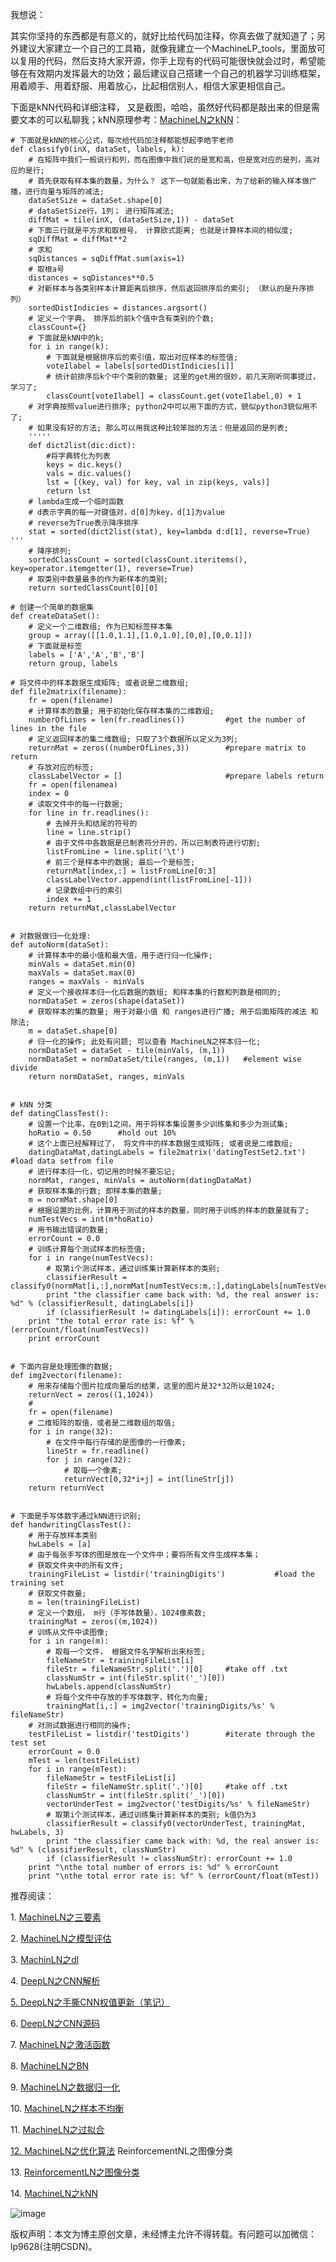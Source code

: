 我想说： 

其实你坚持的东西都是有意义的，就好比给代码加注释，你真去做了就知道了；另外建议大家建立一个自己的工具箱，就像我建立一个MachineLP_tools，里面放可以复用的代码，然后支持大家开源，你手上现有的代码可能很快就会过时，希望能够在有效期内发挥最大的功效；最后建议自己搭建一个自己的机器学习训练框架，用着顺手、用着舒服、用着放心，比起相信别人，相信大家更相信自己。

下面是kNN代码和详细注释， 又是截图，哈哈，虽然好代码都是敲出来的但是需要文本的可以私聊我；kNN原理参考：[MachineLN之kNN](http://mp.weixin.qq.com/s?__biz=MzU3MTM3MTIxOQ==&mid=2247484116&idx=1&sn=b26ee03d2e520aa429e424950e59943d&chksm=fce07968cb97f07e6414d3dad8f1744c39cf99bc4f0f68ead7d153f33bf39b46a513d6223ee2&scene=21#wechat_redirect)：

```
# 下面就是kNN的核心公式，每次给代码加注释都能想起李皓宇老师  
def classify0(inX, dataSet, labels, k):  
    # 在矩阵中我们一般说行和列，而在图像中我们说的是宽和高，但是宽对应的是列，高对应的是行;  
    # 首先获取有样本集的数量，为什么？ 这下一句就能看出来，为了给新的输入样本做广播，进行向量与矩阵的减法;  
    dataSetSize = dataSet.shape[0]  
    # dataSetSize行，1列； 进行矩阵减法;  
    diffMat = tile(inX, (dataSetSize,1)) - dataSet  
    # 下面三行就是平方求和取根号， 计算欧式距离; 也就是计算样本间的相似度;  
    sqDiffMat = diffMat**2  
    # 求和  
    sqDistances = sqDiffMat.sum(axis=1)  
    # 取根a号  
    distances = sqDistances**0.5  
    # 对新样本与各类别样本计算距离后排序，然后返回排序后的索引; （默认的是升序排列）  
    sortedDistIndicies = distances.argsort()  
    # 定义一个字典， 排序后的前k个值中含有类别的个数;  
    classCount={}  
    # 下面就是kNN中的k;            
    for i in range(k):  
        # 下面就是根据排序后的索引值，取出对应样本的标签值;  
        voteIlabel = labels[sortedDistIndicies[i]]  
        # 统计前排序后k个中个类别的数量; 这里的get用的很妙，前几天刚听同事提过，学习了;  
        classCount[voteIlabel] = classCount.get(voteIlabel,0) + 1  
    # 对字典按照value进行排序; python2中可以用下面的方式，貌似python3貌似用不了;  
    # 如果没有好的方法; 那么可以用我这种比较笨拙的方法：但是返回的是列表;  
    ''''' 
    def dict2list(dic:dict):   
        #将字典转化为列表  
        keys = dic.keys()   
        vals = dic.values()   
        lst = [(key, val) for key, val in zip(keys, vals)]   
        return lst   
    # lambda生成一个临时函数   
    # d表示字典的每一对键值对，d[0]为key，d[1]为value   
    # reverse为True表示降序排序   
    stat = sorted(dict2list(stat), key=lambda d:d[1], reverse=True) '''  
    # 降序排列;   
    sortedClassCount = sorted(classCount.iteritems(), key=operator.itemgetter(1), reverse=True)  
    # 取类别中数量最多的作为新样本的类别;  
    return sortedClassCount[0][0]  
  
# 创建一个简单的数据集  
def createDataSet():  
    # 定义一个二维数组; 作为已知标签样本集  
    group = array([[1.0,1.1],[1.0,1.0],[0,0],[0,0.1]])  
    # 下面就是标签  
    labels = ['A','A','B','B']  
    return group, labels  
  
# 将文件中的样本数据生成矩阵; 或者说是二维数组;  
def file2matrix(filename):  
    fr = open(filename)  
    # 计算样本的数量; 用于初始化保存样本集的二维数组;  
    numberOfLines = len(fr.readlines())         #get the number of lines in the file  
    # 定义返回样本的集二维数组; 只取了3个数据所以定义为3列;  
    returnMat = zeros((numberOfLines,3))        #prepare matrix to return  
    # 存放对应的标签;  
    classLabelVector = []                       #prepare labels return     
    fr = open(filenamea)  
    index = 0  
    # 读取文件中的每一行数据;  
    for line in fr.readlines():  
        # 去掉开头和结尾的符号的  
        line = line.strip()  
        # 由于文件中各数据是已制表符分开的，所以已制表符进行切割;  
        listFromLine = line.split('\t')  
        # 前三个是样本中的数据; 最后一个是标签;  
        returnMat[index,:] = listFromLine[0:3]  
        classLabelVector.append(int(listFromLine[-1]))  
        # 记录数组中行的索引  
        index += 1  
    return returnMat,classLabelVector  
  
  
# 对数据做归一化处理:  
def autoNorm(dataSet):  
    # 计算样本中的最小值和最大值，用于进行归一化操作;  
    minVals = dataSet.min(0)  
    maxVals = dataSet.max(0)  
    ranges = maxVals - minVals  
    # 定义一个接收样本归一化后数据的数组; 和样本集的行数和列数是相同的;  
    normDataSet = zeros(shape(dataSet))  
    # 获取样本的集的数量; 用于对最小值 和 ranges进行广播; 用于后面矩阵的减法 和 除法;  
    m = dataSet.shape[0]  
    # 归一化的操作; 此处有问题; 可以查看 MachineLN之样本归一化;  
    normDataSet = dataSet - tile(minVals, (m,1))  
    normDataSet = normDataSet/tile(ranges, (m,1))   #element wise divide  
    return normDataSet, ranges, minVals  
  
  
# kNN 分类   
def datingClassTest():  
    # 设置一个比率，在0到1之间，用于将样本集设置多少训练集和多少为测试集;   
    hoRatio = 0.50      #hold out 10%  
    # 这个上面已经解释过了， 将文件中的样本数据生成矩阵; 或者说是二维数组;  
    datingDataMat,datingLabels = file2matrix('datingTestSet2.txt')       #load data setfrom file  
    # 进行样本归一化，切记用的时候不要忘记;  
    normMat, ranges, minVals = autoNorm(datingDataMat)  
    # 获取样本集的行数; 即样本集的数量;  
    m = normMat.shape[0]  
    # 根据设置的比例，计算用于测试的样本的数量，同时用于训练的样本的数量就有了;  
    numTestVecs = int(m*hoRatio)  
    # 用书输出错误的数量;  
    errorCount = 0.0  
    # 训练计算每个测试样本的标签值;  
    for i in range(numTestVecs):  
        # 取第i个测试样本，通过训练集计算新样本的类别;  
        classifierResult = classify0(normMat[i,:],normMat[numTestVecs:m,:],datingLabels[numTestVecs:m],3)  
        print "the classifier came back with: %d, the real answer is: %d" % (classifierResult, datingLabels[i])  
        if (classifierResult != datingLabels[i]): errorCount += 1.0  
    print "the total error rate is: %f" % (errorCount/float(numTestVecs))  
    print errorCount  
  
  
# 下面内容是处理图像的数据;  
def img2vector(filename):  
    # 用来存储每个图片拉成向量后的结果，这里的图片是32*32所以是1024;  
    returnVect = zeros((1,1024))  
    #   
    fr = open(filename)  
    # 二维矩阵的取值，或者是二维数组的取值;  
    for i in range(32):  
        # 在文件中每行存储的是图像的一行像素;  
        lineStr = fr.readline()  
        for j in range(32):  
            # 取每一个像素;  
            returnVect[0,32*i+j] = int(lineStr[j])  
    return returnVect  
  
  
# 下面是手写体数字通过kNN进行识别;  
def handwritingClassTest():  
    # 用于存放样本类别  
    hwLabels = [a]  
    # 由于每张手写体的图是放在一个文件中；要将所有文件生成样本集；  
    # 获取文件夹中的所有文件;  
    trainingFileList = listdir('trainingDigits')           #load the training set  
    # 获取文件数量;  
    m = len(trainingFileList)  
    # 定义一个数组， m行（手写体数量），1024像素数;  
    trainingMat = zeros((m,1024))  
    # 训练从文件中读图像;  
    for i in range(m):  
        # 取每一个文件， 根据文件名字解析出来标签;  
        fileNameStr = trainingFileList[i]  
        fileStr = fileNameStr.split('.')[0]     #take off .txt  
        classNumStr = int(fileStr.split('_')[0])  
        hwLabels.append(classNumStr)  
        # 将每个文件中存放的手写体数字，转化为向量;  
        trainingMat[i,:] = img2vector('trainingDigits/%s' % fileNameStr)  
    # 对测试数据进行相同的操作;  
    testFileList = listdir('testDigits')        #iterate through the test set  
    errorCount = 0.0  
    mTest = len(testFileList)  
    for i in range(mTest):  
        fileNameStr = testFileList[i]  
        fileStr = fileNameStr.split('.')[0]     #take off .txt  
        classNumStr = int(fileStr.split('_')[0])  
        vectorUnderTest = img2vector('testDigits/%s' % fileNameStr)  
        # 取第i个测试样本，通过训练集计算新样本的类别; k值仍为3  
        classifierResult = classify0(vectorUnderTest, trainingMat, hwLabels, 3)  
        print "the classifier came back with: %d, the real answer is: %d" % (classifierResult, classNumStr)  
        if (classifierResult != classNumStr): errorCount += 1.0  
    print "\nthe total number of errors is: %d" % errorCount  
    print "\nthe total error rate is: %f" % (errorCount/float(mTest))  
```


推荐阅读：

1. [MachineLN之三要素](http://mp.weixin.qq.com/s?__biz=MzU3MTM3MTIxOQ==&mid=2247483841&idx=2&sn=e4a3cff7b12c48af237c577c487ba3a1&chksm=fce07a7dcb97f36be5003c3018b3a391070bdc4e56839cb461d226113db4c5f24032e0bf5809&scene=21#wechat_redirect)

2. [MachineLN之模型评估](http://mp.weixin.qq.com/s?__biz=MzU3MTM3MTIxOQ==&mid=2247483872&idx=2&sn=8436e1eb9055d3a372278ee8688cd703&chksm=fce07a5ccb97f34a4490f60304b206c741d2395149c2c2e68bddb3faf7daf9121ca27a5d6a97&scene=21#wechat_redirect)

3. [MachinLN之dl](http://mp.weixin.qq.com/s?__biz=MzU3MTM3MTIxOQ==&mid=2247483894&idx=2&sn=63333c02674e15e84159e064073fe563&chksm=fce07a4acb97f35cc38f75dc891a19129e2406270d04b739cfa9b8a28f9780b4e2a65a7cd39b&scene=21#wechat_redirect)

4. [DeepLN之CNN解析](http://mp.weixin.qq.com/s?__biz=MzU3MTM3MTIxOQ==&mid=2247483906&idx=1&sn=2eceda7d9703d5315638739e04d5b6e7&chksm=fce079becb97f0a8b8dd2e34a9e757f23757cf2699c397707bfaa677c9f8204c91508840d8f7&scene=21#wechat_redirect)

[5\. DeepLN之手撕CNN权值更新（笔记）](http://mp.weixin.qq.com/s?__biz=MzU3MTM3MTIxOQ==&mid=2247483927&idx=1&sn=132b90eb009022d2d792303e6d824df7&chksm=fce079abcb97f0bd9b893889a7c8232c0254e447277b930ab8e35ea1f9c49e57c0fc66bab239&scene=21#wechat_redirect)

6. [DeepLN之CNN源码](http://mp.weixin.qq.com/s?__biz=MzU3MTM3MTIxOQ==&mid=2247483948&idx=1&sn=d1edce6e99dac0437797404d15714876&chksm=fce07990cb97f086f2f24ec8b40bb64b588ce657e6ae8d352d4d20e856b5f0e126eaffc5ec99&scene=21#wechat_redirect)

7. [MachineLN之激活函数](http://mp.weixin.qq.com/s?__biz=MzU3MTM3MTIxOQ==&mid=2247483968&idx=1&sn=dc2e52c68cd8ea9037b114625c9b1a33&chksm=fce079fccb97f0ea4f3b8f8c74cb779613e06c54a718378c9d174651c16cabb28a1c283b9083&scene=21#wechat_redirect) 

8. [MachineLN之BN](http://mp.weixin.qq.com/s?__biz=MzU3MTM3MTIxOQ==&mid=2247483979&idx=1&sn=3b5cfedc2d475f69e52656e50ff44f36&chksm=fce079f7cb97f0e1217a6b7222cef60930f79f3870692315935dab7abefff32af6b4201c07ab&scene=21#wechat_redirect)

9. [MachineLN之数据归一化](http://mp.weixin.qq.com/s?__biz=MzU3MTM3MTIxOQ==&mid=2247483996&idx=1&sn=bc692328396199f3e192836916c10cd0&chksm=fce079e0cb97f0f68fc3f2a2be81430a3d0a27f68a6f6cbe07fdbd39ca48d15ead942367e013&scene=21#wechat_redirect)

10. [MachineLN之样本不均衡](http://mp.weixin.qq.com/s?__biz=MzU3MTM3MTIxOQ==&mid=2247484011&idx=1&sn=c7ee568af41c28793162e3fa2084c5b6&chksm=fce079d7cb97f0c175e3561b4c999101268984574fea5adc04b1e2ada99bee4277817f969484&scene=21#wechat_redirect)

11. [MachineLN之过拟合](http://mp.weixin.qq.com/s?__biz=MzU3MTM3MTIxOQ==&mid=2247484026&idx=1&sn=36329f7ee26fb675627d64884ac02d0f&chksm=fce079c6cb97f0d05bb1d67218203bfc4b1234a47404fc9e38399c2f0aca9fe21455c0a97b7c&scene=21#wechat_redirect)

[12\. MachineLN之优化算法](http://mp.weixin.qq.com/s?__biz=MzU3MTM3MTIxOQ==&mid=2247484064&idx=1&sn=f834585e2e77299f28148084e6fddcbc&chksm=fce0791ccb97f00a1c168fc05725c59f9e5be5fd22249e3c49e949d5daf812a9ca9da365b50e&scene=21#wechat_redirect) ReinforcementNL之图像分类

13. [ReinforcementLN之图像分类](http://mp.weixin.qq.com/s?__biz=MzU3MTM3MTIxOQ==&mid=2247484102&idx=1&sn=a44c0efaa3d939d148cc0d3dd2dc06b9&chksm=fce0797acb97f06c83cf33f711165dcef005dd54478503098f904e41800fe3beb855a579ed78&scene=21#wechat_redirect)

14. [MachineLN之kNN](http://mp.weixin.qq.com/s?__biz=MzU3MTM3MTIxOQ==&mid=2247484116&idx=1&sn=b26ee03d2e520aa429e424950e59943d&chksm=fce07968cb97f07e6414d3dad8f1744c39cf99bc4f0f68ead7d153f33bf39b46a513d6223ee2&scene=21#wechat_redirect)

![image](http://upload-images.jianshu.io/upload_images/4618424-198fded0b528089d?imageMogr2/auto-orient/strip%7CimageView2/2/w/1240)


版权声明：本文为博主原创文章，未经博主允许不得转载。有问题可以加微信：lp9628(注明CSDN)。

